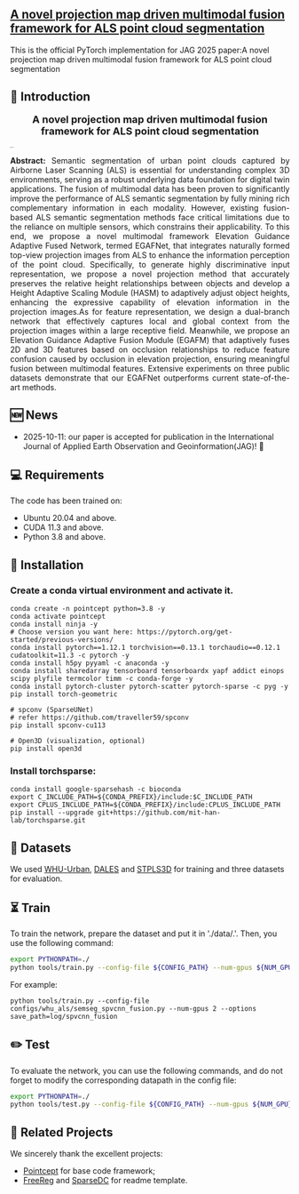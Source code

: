 <h2>
<a href="https://whu-usi3dv.github.io/LaneMapping/" target="_blank">A novel projection map driven multimodal fusion framework for ALS point cloud segmentation</a>
</h2>

This is the official PyTorch implementation for JAG 2025 paper:A novel projection map driven multimodal fusion framework for ALS point cloud segmentation



## 🔭 Introduction

<p align="center" style="font-size:18px">
<strong>A novel projection map driven multimodal fusion framework for ALS point cloud segmentation</strong>
</p>
<img src="media/teaser.jpg" alt="Network" style="zoom:10%;">

<p align="justify">
<strong>Abstract:</strong> Semantic segmentation of urban point clouds captured by Airborne Laser Scanning (ALS) is essential for understanding complex 3D environments, serving as a robust underlying data foundation for digital twin applications.
The fusion of multimodal data has been proven to significantly improve the performance of ALS semantic segmentation by fully mining rich complementary information in each modality. However, existing fusion-based ALS semantic segmentation methods face critical limitations due to the reliance on multiple sensors, which constrains their applicability. To this end, we propose a novel multimodal framework Elevation Guidance Adaptive Fused Network, termed EGAFNet, that integrates naturally formed top-view projection images from ALS to enhance the information perception of the point cloud. Specifically, to generate highly discriminative input representation, we propose a novel projection method that accurately preserves the relative height relationships between objects and develop a Height Adaptive Scaling Module (HASM) to adaptively adjust object heights, enhancing the expressive capability of elevation information in the projection images.As for feature representation, we design a dual-branch network that effectively captures local and global context from the projection images within a large receptive field. Meanwhile, we propose an Elevation Guidance Adaptive Fusion Module (EGAFM) that adaptively fuses 2D and 3D features based on occlusion relationships to reduce feature confusion caused by occlusion in elevation projection, ensuring meaningful fusion between multimodal features. Extensive experiments on three public datasets demonstrate that our EGAFNet outperforms current state-of-the-art methods.
</p>

## 🆕 News

- 2025-10-11: our paper is accepted for publication in the International Journal of Applied Earth Observation and Geoinformation(JAG)! 🎉

## 💻 Requirements

The code has been trained on:

- Ubuntu 20.04 and above.
- CUDA 11.3 and above.
- Python 3.8 and above.


## 🔧 Installation

### Create a conda virtual environment and activate it.

```
conda create -n pointcept python=3.8 -y
conda activate pointcept
conda install ninja -y
# Choose version you want here: https://pytorch.org/get-started/previous-versions/
conda install pytorch==1.12.1 torchvision==0.13.1 torchaudio==0.12.1 cudatoolkit=11.3 -c pytorch -y
conda install h5py pyyaml -c anaconda -y
conda install sharedarray tensorboard tensorboardx yapf addict einops scipy plyfile termcolor timm -c conda-forge -y
conda install pytorch-cluster pytorch-scatter pytorch-sparse -c pyg -y
pip install torch-geometric

# spconv (SparseUNet)
# refer https://github.com/traveller59/spconv
pip install spconv-cu113

# Open3D (visualization, optional)
pip install open3d
```


### Install torchsparse:

```
conda install google-sparsehash -c bioconda
export C_INCLUDE_PATH=${CONDA_PREFIX}/include:$C_INCLUDE_PATH
export CPLUS_INCLUDE_PATH=${CONDA_PREFIX}/include:CPLUS_INCLUDE_PATH
pip install --upgrade git+https://github.com/mit-han-lab/torchsparse.git
```



## 💾 Datasets

We used [WHU-Urban](https://whu3d.com/download.html), [DALES](go.udayton.edu/dales3d.) and [STPLS3D](https://github.com/meidachen/STPLS3D) for training and three datasets for evaluation.



## ⏳ Train

To train the network, prepare the dataset and put it in  './data/.'. Then, you use the following command:

```bash
export PYTHONPATH=./
python tools/train.py --config-file ${CONFIG_PATH} --num-gpus ${NUM_GPU} --options save_path=${SAVE_PATH}
```

For example:
```
python tools/train.py --config-file configs/whu_als/semseg_spvcnn_fusion.py --num-gpus 2 --options save_path=log/spvcnn_fusion
```

## ✏️ Test

To evaluate the network, you can use the following commands, and do not forget to modify the corresponding datapath in the config file:

```bash
export PYTHONPATH=./
python tools/test.py --config-file ${CONFIG_PATH} --num-gpus ${NUM_GPU} --options save_path=${SAVE_PATH} weight=${CHECKPOINT_PATH}

```


<!-- ## 💡 Citation

If you find this repo helpful, please give us a 😍 star 😍.
Please consider citing **LaneMapping** if this program benefits your project

```Tex
@article{MI2024104139,
title = {A benchmark approach and dataset for large-scale lane mapping from MLS point clouds},
journal = {International Journal of Applied Earth Observation and Geoinformation},
volume = {133},
pages = {104139},
year = {2024},
issn = {1569-8432},
doi = {https://doi.org/10.1016/j.jag.2024.104139},
url = {https://www.sciencedirect.com/science/article/pii/S156984322400493X},
author = {Xiaoxin Mi and Zhen Dong and Zhipeng Cao and Bisheng Yang and Zhen Cao and Chao Zheng and Jantien Stoter and Liangliang Nan}
}
``` -->

## 🔗 Related Projects

We sincerely thank the excellent projects:

- [Pointcept](https://github.com/Pointcept/Pointcept) for base code framework;
- [FreeReg](https://github.com/WHU-USI3DV/FreeReg)  and [SparseDC](https://github.com/WHU-USI3DV/SparseDC) for readme template.
